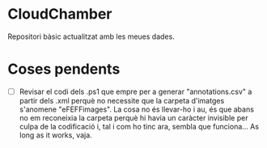 # CloudChamber

Repositori bàsic actualitzat amb les meues dades.

# Coses pendents

- [ ] Revisar el codi dels .ps1 que empre per a generar "annotations.csv" a partir dels .xml perquè no necessite que la carpeta d'imatges s'anomene "eFEFFimages". La cosa no és llevar-ho i au, és que abans no em reconeixia la carpeta perquè hi havia un caràcter invisible per culpa de la codificació i, tal i com ho tinc ara, sembla que funciona... As long as it works, vaja.
